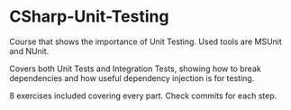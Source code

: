 # CSharp-Unit-Testing

Course that shows the importance of Unit Testing. Used tools are MSUnit and NUnit.

Covers both Unit Tests and Integration Tests, showing how to break dependencies and how useful dependency injection is for testing.

8 exercises included covering every part. Check commits for each step.
